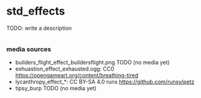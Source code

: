 # std_effects

TODO: write a description

```
```


### media sources

* builders_flight_effect_buildersflight.png TODO (no media yet)
* exhuastion_effect_exhausted.ogg: CC0 https://opengameart.org/content/breathing-tired
* lycanthropy_effect_*: CC BY-SA 4.0 runs https://github.com/runsy/petz
* tipsy_burp TODO (no media yet)
